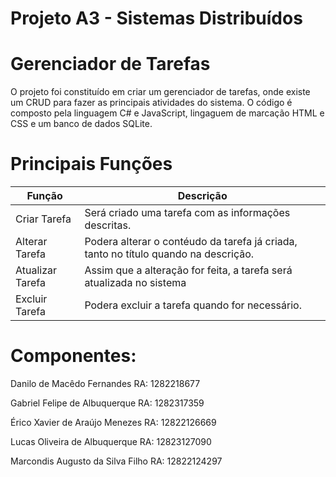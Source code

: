 
# Projeto A3 - Sistemas Distribuídos

# Gerenciador de Tarefas

O projeto foi constituído em criar um gerenciador de tarefas, onde existe um CRUD para fazer as principais atividades do sistema. O código é composto pela linguagem C# e JavaScript, lingaguem de marcação HTML e CSS e um banco de dados SQLite.

# Principais Funções

| Função               | Descrição                                                |
| ----------------- | ---------------------------------------------------------------- |
| Criar Tarefa      | Será criado uma tarefa com as informações descritas. | 
| Alterar Tarefa    | Podera alterar o contéudo da tarefa já criada, tanto no título quando na descrição. |
| Atualizar Tarefa  | Assim que a alteração for feita, a tarefa será atualizada no sistema |
| Excluir Tarefa    | Podera excluir a tarefa quando for necessário. |

# Componentes:

Danilo de Macêdo Fernandes RA: 1282218677

Gabriel Felipe de Albuquerque RA: 1282317359

Érico Xavier de Araújo Menezes RA: 12822126669

Lucas Oliveira de Albuquerque RA: 12823127090

Marcondis Augusto da Silva Filho RA: 12822124297
